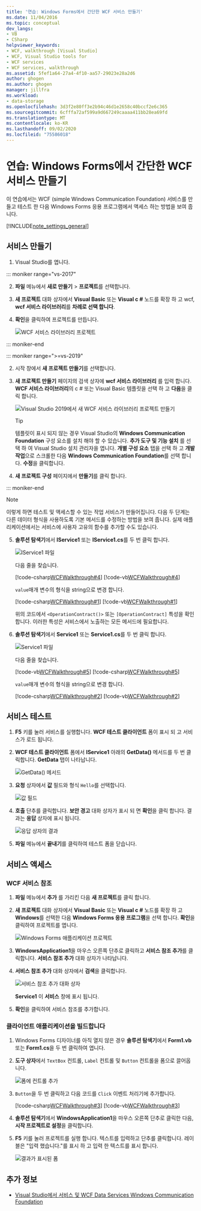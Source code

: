```yaml
---
title: '연습: Windows Forms에서 간단한 WCF 서비스 만들기'
ms.date: 11/04/2016
ms.topic: conceptual
dev_langs:
- VB
- CSharp
helpviewer_keywords:
- WCF, walkthrough [Visual Studio]
- WCF, Visual Studio tools for
- WCF services
- WCF services, walkthrough
ms.assetid: 5fef1a64-27a4-4f10-aa57-29023e28a2d6
author: ghogen
ms.author: ghogen
manager: jillfra
ms.workload:
- data-storage
ms.openlocfilehash: 3d3f2e80ff3e2b94c46d1e2658c40bccf2e6c365
ms.sourcegitcommit: 6cfffa72af599a9d667249caaaa411bb28ea69fd
ms.translationtype: MT
ms.contentlocale: ko-KR
ms.lasthandoff: 09/02/2020
ms.locfileid: "75586018"
---
```

# <a name="walkthrough-create-a-simple-wcf-service-in-windows-forms"></a>연습: Windows Forms에서 간단한 WCF 서비스 만들기

이 연습에서는 WCF (simple Windows Communication Foundation) 서비스를 만들고 테스트 한 다음 Windows Forms 응용 프로그램에서 액세스 하는 방법을 보여 줍니다.

[!INCLUDE[note_settings_general](../data-tools/includes/note_settings_general_md.md)]

## <a name="create-a-service"></a>서비스 만들기

1. Visual Studio를 엽니다.

::: moniker range="vs-2017"

2. **파일** 메뉴에서 **새로 만들기** > **프로젝트**를 선택합니다.

3. **새 프로젝트** 대화 상자에서 **Visual Basic** 또는 **Visual c #** 노드를 확장 하 고 wcf, **wcf 서비스 라이브러리**를 **차례로 선택 합니다**.

4. **확인**을 클릭하여 프로젝트를 만듭니다.

   ![WCF 서비스 라이브러리 프로젝트](../data-tools/media/wcf1.png)

::: moniker-end

::: moniker range=">=vs-2019"

2. 시작 창에서 **새 프로젝트 만들기**를 선택합니다.

3. **새 프로젝트 만들기** 페이지의 검색 상자에 **wcf 서비스 라이브러리** 를 입력 합니다. **WCF 서비스 라이브러리**의 c # 또는 Visual Basic 템플릿을 선택 하 고 **다음**을 클릭 합니다.

   ![Visual Studio 2019에서 새 WCF 서비스 라이브러리 프로젝트 만들기](media/vs-2019/create-new-wcf-service-library.png)

   > [!TIP]
   > 템플릿이 표시 되지 않는 경우 Visual Studio의 **Windows Communication Foundation** 구성 요소를 설치 해야 할 수 있습니다. **추가 도구 및 기능 설치** 를 선택 하 여 Visual Studio 설치 관리자을 엽니다. **개별 구성 요소** 탭을 선택 하 고 **개발 작업**으로 스크롤한 다음 **Windows Communication Foundation**를 선택 합니다. **수정**을 클릭합니다.

4. **새 프로젝트 구성** 페이지에서 **만들기**를 클릭 합니다.

::: moniker-end

   > [!NOTE]
   > 이렇게 하면 테스트 및 액세스할 수 있는 작업 서비스가 만들어집니다. 다음 두 단계는 다른 데이터 형식을 사용하도록 기본 메서드를 수정하는 방법을 보여 줍니다. 실제 애플리케이션에서는 서비스에 사용자 고유의 함수를 추가할 수도 있습니다.

5. **솔루션 탐색기**에서 **IService1** 또는 **IService1.cs**를 두 번 클릭 합니다.

   ![IService1 파일](../data-tools/media/wcf2.png)

   다음 줄을 찾습니다.

   [!code-csharp[WCFWalkthrough#4](../data-tools/codesnippet/CSharp/walkthrough-creating-a-simple-wcf-service-in-windows-forms_1.cs)]
   [!code-vb[WCFWalkthrough#4](../data-tools/codesnippet/VisualBasic/walkthrough-creating-a-simple-wcf-service-in-windows-forms_1.vb)]

   `value`매개 변수의 형식을 string으로 변경 합니다.

   [!code-csharp[WCFWalkthrough#1](../data-tools/codesnippet/CSharp/walkthrough-creating-a-simple-wcf-service-in-windows-forms_2.cs)]
   [!code-vb[WCFWalkthrough#1](../data-tools/codesnippet/VisualBasic/walkthrough-creating-a-simple-wcf-service-in-windows-forms_2.vb)]

   위의 코드에서 `<OperationContract()>` 또는 `[OperationContract]` 특성을 확인합니다. 이러한 특성은 서비스에서 노출하는 모든 메서드에 필요합니다.

6. **솔루션 탐색기**에서 **Service1** 또는 **Service1.cs**를 두 번 클릭 합니다.

   ![Service1 파일](../data-tools/media/wcf3.png)

   다음 줄을 찾습니다.

   [!code-vb[WCFWalkthrough#5](../data-tools/codesnippet/VisualBasic/walkthrough-creating-a-simple-wcf-service-in-windows-forms_3.vb)]
   [!code-csharp[WCFWalkthrough#5](../data-tools/codesnippet/CSharp/walkthrough-creating-a-simple-wcf-service-in-windows-forms_3.cs)]

   `value`매개 변수의 형식을 string으로 변경 합니다.

   [!code-csharp[WCFWalkthrough#2](../data-tools/codesnippet/CSharp/walkthrough-creating-a-simple-wcf-service-in-windows-forms_4.cs)]
   [!code-vb[WCFWalkthrough#2](../data-tools/codesnippet/VisualBasic/walkthrough-creating-a-simple-wcf-service-in-windows-forms_4.vb)]

## <a name="test-the-service"></a>서비스 테스트

1. **F5** 키를 눌러 서비스를 실행합니다. **WCF 테스트 클라이언트** 폼이 표시 되 고 서비스가 로드 됩니다.

2. **WCF 테스트 클라이언트** 폼에서 **IService1** 아래의 **GetData()** 메서드를 두 번 클릭합니다. **GetData** 탭이 나타납니다.

     ![GetData&#40;&#41; 메서드](../data-tools/media/wcf4.png)

3. **요청** 상자에서 **값** 필드와 형식 `Hello`를 선택합니다.

     ![값 필드](../data-tools/media/wcf5.png)

4. **호출** 단추를 클릭합니다. **보안 경고** 대화 상자가 표시 되 면 **확인**을 클릭 합니다. 결과는 **응답** 상자에 표시 됩니다.

     ![응답 상자의 결과](../data-tools/media/wcf6.png)

5. **파일** 메뉴에서 **끝내기**를 클릭하여 테스트 폼을 닫습니다.

## <a name="access-the-service"></a>서비스 액세스

### <a name="reference-the-wcf-service"></a>WCF 서비스 참조

1. **파일** 메뉴에서 **추가** 를 가리킨 다음 **새 프로젝트**를 클릭 합니다.

2. **새 프로젝트** 대화 상자에서 **Visual Basic** 또는 **Visual c #** 노드를 확장 하 고 **Windows**를 선택한 다음 **Windows Forms 응용 프로그램**을 선택 합니다. **확인**을 클릭하여 프로젝트를 엽니다.

     ![Windows Forms 애플리케이션 프로젝트](../data-tools/media/wcf7.png)

3. **WindowsApplication1**을 마우스 오른쪽 단추로 클릭하고 **서비스 참조 추가**를 클릭합니다. **서비스 참조 추가** 대화 상자가 나타납니다.

4. **서비스 참조 추가** 대화 상자에서 **검색**을 클릭합니다.

     ![서비스 참조 추가 대화 상자](../data-tools/media/wcf8.png)

     **Service1** 이 **서비스** 창에 표시 됩니다.

5. **확인**을 클릭하여 서비스 참조를 추가합니다.

### <a name="build-a-client-application"></a>클라이언트 애플리케이션을 빌드합니다

1. Windows Forms 디자이너를 아직 열지 않은 경우 **솔루션 탐색기**에서 **Form1.vb** 또는 **Form1.cs**을 두 번 클릭하여 엽니다.

2. **도구 상자**에서 `TextBox` 컨트롤, `Label` 컨트롤 및 `Button` 컨트롤을 폼으로 끌어옵니다.

     ![폼에 컨트롤 추가](../data-tools/media/wcf9.png)

3. `Button`을 두 번 클릭하고 다음 코드를 `Click` 이벤트 처리기에 추가합니다.

     [!code-csharp[WCFWalkthrough#3](../data-tools/codesnippet/CSharp/walkthrough-creating-a-simple-wcf-service-in-windows-forms_5.cs)]
     [!code-vb[WCFWalkthrough#3](../data-tools/codesnippet/VisualBasic/walkthrough-creating-a-simple-wcf-service-in-windows-forms_5.vb)]

4. **솔루션 탐색기**에서 **WindowsApplication1**을 마우스 오른쪽 단추로 클릭한 다음, **시작 프로젝트로 설정**을 클릭합니다.

5. **F5** 키를 눌러 프로젝트를 실행 합니다. 텍스트를 입력하고 단추를 클릭합니다. 레이블은 "입력 했습니다."를 표시 하 고 입력 한 텍스트를 표시 합니다.

     ![결과가 표시된 폼](../data-tools/media/wcf10.png)

## <a name="see-also"></a>추가 정보

- [Visual Studio에서 서비스 및 WCF Data Services Windows Communication Foundation](../data-tools/windows-communication-foundation-services-and-wcf-data-services-in-visual-studio.md)
